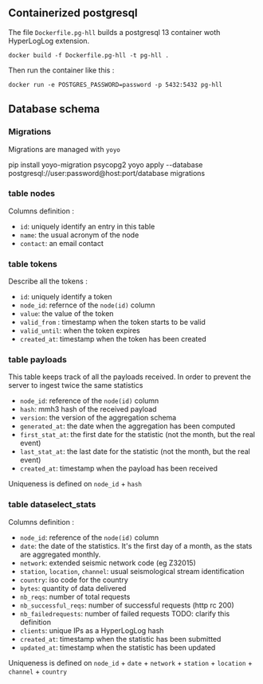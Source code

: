 ## Containerized postgresql

The file `Dockerfile.pg-hll` builds a postgresql 13 container woth HyperLogLog extension.

    docker build -f Dockerfile.pg-hll -t pg-hll .
    
Then run the container like this :

    docker run -e POSTGRES_PASSWORD=password -p 5432:5432 pg-hll 

## Database schema 

### Migrations

Migrations are managed with `yoyo`

  pip install yoyo-migration psycopg2
  yoyo apply --database postgresql://user:password@host:port/database migrations

### table nodes

Columns definition :

  - `id`: uniquely identify an entry in this table
  - `name`: the usual acronym of the node
  - `contact`: an email contact
  
### table tokens

Describe all the tokens :

  - `id`: uniquely identify a token
  - `node_id`: refernce of the `node(id)` column
  - `value`: the value of the token
  - `valid_from` : timestamp when the token starts to be valid
  - `valid_until`: when the token expires
  - `created_at`: timestamp when the token has been created

### table payloads

This table keeps track of all the payloads received. In order to prevent the server to ingest twice the same statistics
  
  - `node_id`: reference of the `node(id)` column
  - `hash`: mmh3 hash of the received payload
  - `version`: the version of the aggregation schema
  - `generated_at`: the date when the aggregation has been computed
  - `first_stat_at`: the first date for the statistic (not the month, but the real event)
  - `last_stat_at`: the last date for the statistic (not the month, but the real event)
  - `created_at`: timestamp when the payload has been received

Uniqueness is defined on `node_id` + `hash`

### table dataselect_stats

Columns definition :

  - `node_id`: reference of the `node(id)` column
  - `date`: the date of the statistics. It's the first day of a month, as the stats are aggregated monthly.
  - `network`: extended seismic network code (eg Z32015)
  - `station`, `location`, `channel`: usual seismological stream identification 
  - `country`: iso code for the country
  - `bytes`: quantity of data delivered
  - `nb_reqs`: number of total requests
  - `nb_successful_reqs`: number of successful requests (http rc 200)
  - `nb_failedrequests`: number of failed requests TODO: clarify this definition
  - `clients`: unique IPs as a HyperLogLog hash
  - `created_at`: timestamp when the statistic has been submitted
  - `updated_at`: timestamp when the statistic has been updated
  
Uniqueness is defined on `node_id` + `date` + `network` + `station` + `location` + `channel` + `country`

